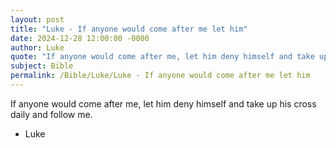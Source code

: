 ```yaml
---
layout: post
title: "Luke - If anyone would come after me let him"
date: 2024-12-28 12:00:00 -0000
author: Luke
quote: "If anyone would come after me, let him deny himself and take up his cross daily and follow me."
subject: Bible
permalink: /Bible/Luke/Luke - If anyone would come after me let him
---
```


If anyone would come after me, let him deny himself and take up his cross daily and follow me.

- Luke
